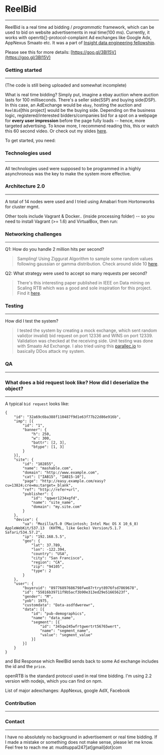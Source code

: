 # ReelBid
---

ReelBid is a real time ad bidding / *programmatic* framework, which can be used to bid on website advertisements in real time(100 ms). Currently, it works with openrtb[]-protocol-complaint Ad exchanges like Google Adx, AppNexus Smaato etc. 
It was a part of [Insight data engineering fellowship](http://insightdatascience.com/).

Please see this for more details: [https://goo.gl/3Bl15V](https://goo.gl/3Bl15V)

### Getting started
---

(The code is still being uploaded and somewhat incomplete)

What is real time bidding? Simply put, imagine a ebay auction where auction lasts for 100 milliseconds. There's a seller side(SSP) and buying side(DSP). In this case, an AdExchange would be `ebay`, hosting the auction and `ReelBid`[this project] would be the buying side. Depending on the business logic, registered/interested bidders/companies bid for a spot on a webpage for **every user impression** before the page fully loads -- hence, more targeted advertising. To know more, I recommend reading this, this or watch this 60 second video.
Or check out my slides [here](https://goo.gl/3Bl15V). 

To get started, you need:





### Technologies used
---

All technologies used were supposed to be programmed in a highly asynchronous was the key to make the system more effective. 


### Architecture 2.0
---
A total of 14 nodes were used and I tried using Amabari from Hortonworks for cluster mgmt. 

Other tools include Vagrant & Docker.. (inside processing folder) -- so you need to install Vagrant (>= 1.6) and VirtualBox, then run:



### Networking challenges
---

Q1: How do you handle 2 million hits per second? 

> Sampling! Using Ziggurat Algorithm to sample some random values following gaussian or gamma distribution. Check around slide 10 [here](https://goo.gl/3Bl15V). 

Q2: What strategy were used to accept so many requests per second? 

> There's this interesting paper published in IEEE on Data mining on Scaling RTB which was a good and sole inspiration for this project. Find it [here](http://ieeexplore.ieee.org/xpl/login.jsp?tp=&arnumber=7373421&url=http%3A%2F%2Fieeexplore.ieee.org%2Fxpls%2Fabs_all.jsp%3Farnumber%3D7373421).  


### Testing
---

How did I test the system? 
> I tested the system by creating a mock exchange, which sent random valid(or invalid) bid request on port 12336 and WINS on port 12339. Validation was checked at the receiving side. 
> Unit testing was done with Smaato Ad Exchange. 
> I also tried using this [parallec.io](https://github.com/eBay/parallec) to basically DDos attack my system. 


### QA
---


### What does a bid request look like? How did I deserialize the object?
---

A typical `bid request` looks like: 

```
{
	"id": "32a69c6ba388f110487f9d1e63f77b22d86e916b",
	"imp": [{
		"id": "1",
		"banner": {
			"h": 250,
			"w": 300,
			"battr": [2, 3],
			"btype": [1, 3]
		}
	}],
	"site": {
		"id": "102855",
		"name": "mashable.com",
		"domain": "http://www.example.com",
		"cat": ["IAB15", "IAB15-10"],
		"page": "http://easy.example.com/easy?cu=13824;cre=mu;target=_blank",
		"ref": "http://refer+url",
		"publisher": {
			"id": "qqwer1234xgfd",
			"name": "site_name",
			"domain": "my.site.com"
		}
	},
	"device": {
		"ua": "Mozilla/5.0 (Macintosh; Intel Mac OS X 10_6_8) AppleWebKit/537.13  (KHTML, like Gecko) Version/5.1.7 Safari/534.57.2",
		"ip": "192.168.5.5",
		"geo": {
			"lat": 37.789,
			"lon": -122.394,
			"country": "USA",
			"city": "San Francisco",
			"region": "CA",
			"zip": "94105",
			"type": 2
		}
	},
	"user": {
		"buyeruid": "89776897686798fwe87rtryt8976fsd7869678",
		"id": "55816b39711f9b5acf3b90e313ed29e51665623f",
		"gender": "M",
		"yob": 1975,
		"customdata": "Data-asdfdwerewr",
		"data": [{
			"id": "pub-demographics",
			"name": "data_name",
			"segment": [{
				"id": "345qw245wfrtgwertrt56765wert",
				"name": "segment_name",
				"value": "segment_value"
			}]
		}]
	}
}

```
and Bid Response which ReelBid sends back to some Ad exchange includes the id and the `price`.


openRTB is the standard protocol used in real time bidding. I'm using 2.2 version with nodejs, which you can find on npm.



List of major adexchanges: AppNexus, google AdX, Facebook 


### Contribution
---


### Contact
---

I have no absolutely no background in advertisement or real time bidding. If I made a mistake or something does not make sense, please let me know. Feel free to reach me at: mudituppal247[at]gmail[dot]com






